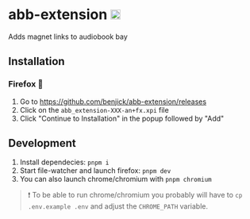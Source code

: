 # abb-extension <img src="https://upload.wikimedia.org/wikipedia/commons/a/a0/Firefox_logo%2C_2019.svg" height="20" />

Adds magnet links to audiobook bay

## Installation

### Firefox 🚤

1. Go to https://github.com/benjick/abb-extension/releases
2. Click on the `abb_extension-XXX-an+fx.xpi` file
3. Click "Continue to Installation" in the popup followed by "Add"

## Development

1. Install dependecies: `pnpm i`
2. Start file-watcher and launch firefox: `pnpm dev`
3. You can also launch chrome/chromium with `pnpm chromium`

> ❗ To be able to run chrome/chromium you probably will have to `cp .env.example .env` and adjust the `CHROME_PATH` variable.
